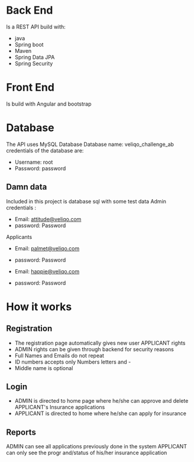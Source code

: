 # Back End
Is a REST API build with:
* java 
* Spring boot
* Maven
* Spring Data JPA
* Spring Security

# Front End
Is build with Angular and bootstrap

# Database
The API uses MySQL Database
Database name: veliqo_challenge_ab
credentials of the database are:
* Username: root
* Password: password

## Damn data
Included in this project is database sql with some test data
Admin credentials :
* Email: attitude@veliqo.com
* password: Password

Applicants
* Email: palmet@veliqo.com
* password: Password

* Email: happie@veliqo.com
* password: Password

# How it works
## Registration
* The registration page automatically gives new user APPLICANT rights
* ADMIN rights can be given through backend for security reasons
* Full Names and Emails do not repeat
* ID numbers accepts only Numbers letters and -
* Middle name is optional

## Login
* ADMIN is directed to home page where he/she can approve and delete APPLICANT's Insurance applications
* APPLICANT is directed to home where he/she can apply for insurance

## Reports
ADMIN can see all applications previously done in the system
APPLICANT can only see the progr and/status of his/her insurance application